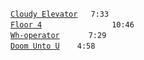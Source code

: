 [`Cloudy Elevator`](cloudy-elevator.mp3) ` 7:33`  
[`Floor 4`](floor-4.mp3)        `10:46`  
[`Wh-operator`](wh-operator.mp3)    `7:29`  
[`Doom Unto U`](doom-unto-u.mp3)  `4:58`
